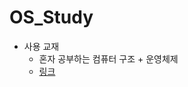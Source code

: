 # OS_Study

- 사용 교재
  - 혼자 공부하는 컴퓨터 구조 + 운영체제
  - [링크](https://hongong.hanbit.co.kr/%EC%BB%B4%ED%93%A8%ED%84%B0-%EA%B5%AC%EC%A1%B0-%EC%9A%B4%EC%98%81%EC%B2%B4%EC%A0%9C/)
